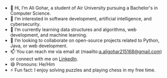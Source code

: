 - 👋 Hi, I’m Ali Gohar, a student of Air University pursuing a Bachelor's in Computer Science.
- 👀 I’m interested in software development, artificial intelligence, and cybersecurity.
- 🌱 I’m currently learning data structures and algorithms, web development, and machine learning.
- 💞️ I’m looking to collaborate on open-source projects related to Python, Java, or web development.
- 📫 You can reach me via email at (maailto:a.aligohar215168@gmail.com) or connect with me on [LinkedIn](https://www.linkedin.com/in/ali-gohar-gohar-226583310/).
- 😄 Pronouns: He/Him
- ⚡ Fun fact: I enjoy solving puzzles and playing chess in my free time.
